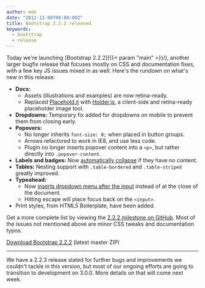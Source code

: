 ```yaml
---
author: mdo
date: "2012-12-08T00:00:00Z"
title: Bootstrap 2.2.2 released
keywords:
  - bootstrap
  - release
---
```


Today we're launching [Bootstrap 2.2.2]({{< param "main" >}}/), another larger bugfix release that focuses mostly on CSS and documentation fixes, with a few key JS issues mixed in as well. Here's the rundown on what's new in this release:

- **Docs:**
  - Assets (illustrations and examples) are now retina-ready.
  - Replaced [Placehold.it](https://placeholder.com/) with [Holder.js](http://holderjs.com/), a client-side and retina-ready placeholder image tool.
- **Dropdowns:** Temporary fix added for dropdowns on mobile to prevent them from closing early.
- **Popovers:**
  - No longer inherits `font-size: 0;` when placed in button groups.
  - Arrows refactored to work in IE8, and use less code.
  - Plugin no longer inserts popover content into a `<p>`, but rather directly into `.popover-content`.
- **Labels and badges:** Now [automatically collapse](https://github.com/twbs/bootstrap/commit/ead5dbeba5cd7acfa560bfb353f5e7c4f4a19256) if they have no content.
- **Tables:** Nesting support with `.table-bordered` and `.table-striped` greatly improved.
- **Typeahead:**
  - Now [inserts dropdown menu after the input](https://github.com/twbs/bootstrap/commit/1747caf19d59cad7fdc90ae56a00e0e2849f95f4) instead of at the close of the document.
  - Hitting escape will place focus back on the `<input>`.
- Print styles, from HTML5 Boilerplate, have been added.

Get a more complete list by viewing the [2.2.2 milestone on GitHub](https://github.com/twbs/bootstrap/issues?milestone=17&q=is%3Aclosed). Most of the issues not mentioned above are minor CSS tweaks and documentation typos.

<a class="btn-link" href="https://github.com/twbs/bootstrap/archive/v2.2.2.zip">Download Bootstrap 2.2.2</a> <span class="muted">(latest master ZIP)</span>

---

We have a 2.2.3 release slated for further bugs and improvements we couldn't tackle in this version, but most of our ongoing efforts are going to transition to development on 3.0.0. More details on that will come next week.

